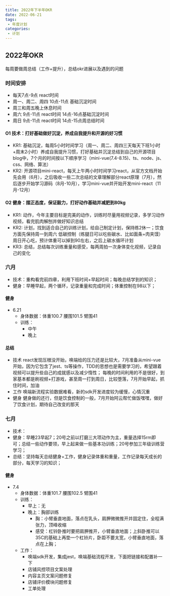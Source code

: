 ```yaml
---
title: 2022年下半年OKR
date: 2022-06-21
tags:
 - 年度计划
categories:
 - 计划
---
```


## 2022年OKR
每周要做周总结（工作+提升），总结okr进展以及遇到的问题
### 时间安排
- 每天7点-9点 react时间
- 周一、周二、周四 10点-11点 基础沉淀时间
- 周三和周五晚上休息时间
- 周六 9点-11点 react时间 14点-16点基础沉淀时间
- 周日 9点-11点 react时间 14点-15点周总结时间

#### O1 技术：打好基础做好沉淀，养成自我提升和开源的好习惯
- KR1: 基础沉淀，每周5小时时间学习（周一、周二、周四三天每天下班1小时+周末2小时）养成自我提升习惯，打好基础并沉淀总结到自己的开源项目blog中，7个月的时间按以下顺序学习（mini-vue(7.4-8.15)、ts、node、js、css、网络、算法）
- KR2: 开源项目mini-react，每天上午两小时时间学习react，从官方文档开始先会用（6月），之后吸收一些二次总结的文章理解部分react原理（7月），然后逐步开始学习源码（8月-10月），学习mini-vue并开始开发mini-react（11月-12月）
#### O2 健身：摆正态度，保证毅力，打好动作基础并减肥到80kg
- KR1: 动作，今年主要目标是完美的动作，训练时尽量用视频记录，多学习动作视频，看完肌肉解刨并做好知识总结
- KR2: 计划，找到适合自己的训练计划，给自己制定计划，保持练2休一；饮食方面先保持周一到周六 低碳控制（练腿日可以吃些碳水、比如面条+肉夹馍）周日开心吃，预计体重可以掉到90左右，之后上碳水循环计划
- KR3: 总结，总结每次训练重量和感受，每两周拍一次身体变化视频，记录自己的变化

### 六月
- 技术：重构看完前四章，利用下班时间+早起时间；每晚总结学到的知识；
- 健身：早睡早起，两个循环，记录重量和完成时间；体重控制在98以下；
#### 健身
- 6.21 
  - 身体数据：体重100.7 腰围101.5 臂围41
  - 训练：
    - 中午
    - 晚上
#### 总结
- 技术
react发现压根没开始，唤端给的压力还是比较大，7月准备从mini-vue开始，因为它包含了jest、ts等操作，TDD的思想也是需要学习的，希望跟着视频可以提升些自己的成就感以及减少惰性；
每晚的时间利用的不是很好，到家基本都是刷视频+打游戏，甚至周一打到周日，比较堕落，7月开始早起，抓住时间，加油
- 工作
唤端新流程实验数据难看，新的sdk开发进度较为缓慢，心情沉重
- 健身
健身做的还行，但是饮食控制的一般，7月开始阿云帮忙做饭嘿嘿，做好了饮食计划，期待自己改变的那天

### 七月
- 技术：
- 健身：早睡23早起7；20号之前以打磨三大项动作为主，重量选择15rm即可；总结一些动作要领，早上起来做一些基本功训练；20号参加三年级训练营学习；
- 总结：坚持每天总结健身+工作，健身记录体重和重量，工作记录每天成长的部分，每天学习的知识；
#### 健身
- 7.4 
  - 身体数据：体重101.7 腰围102.5 臂围41
  - 训练：
    - 早上：无
    - 晚上：胸部训练
      - 胸：小臂垂直地面，落点在乳头，肩胛微微推开并固定住，全程满张力，顶峰收缩
      - 感受：杠铃卧推时要把肩胛推开，小臂垂直地面；上斜卧推可以35C的基础上再垫一个杠铃片，卧距不要太宽，小臂垂直地面，落点在上胸；
  - 工作：
    - 唤端sdk开发，集成jest，唤端基础流程开发，下面把链接和配置补一下
    - 店铺风控项目文案处理
    - 内容主页文案问题修复
    - 店铺评价模块问题修复
    - 工单处理